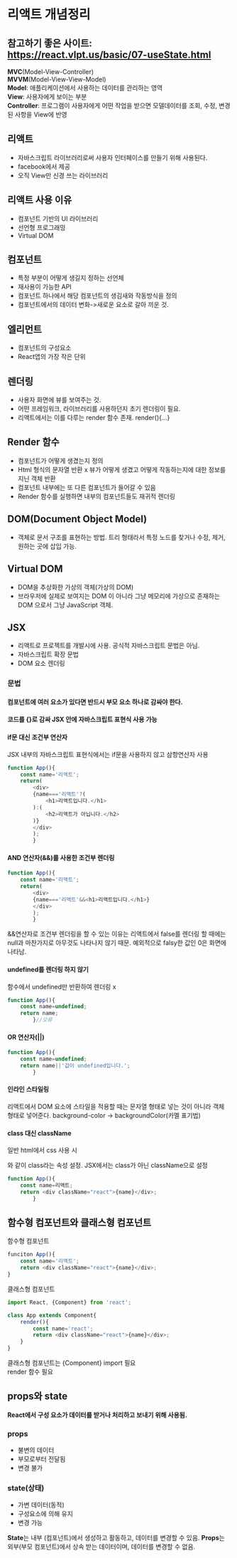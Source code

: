 # 리액트 개념정리
## 참고하기 좋은 사이트: https://react.vlpt.us/basic/07-useState.html
<strong>MVC</strong>(Model-View-Controller)  
<strong>MVVM</strong>(Model-View-View-Model)  
<strong>Model</strong>: 애플리케이션에서 사용하는 데이터를 관리하는 영역  
<strong>View</strong>: 사용자에게 보이는 부분  
<strong>Controller</strong>: 프로그램이 사용자에게 어떤 작업을 받으면 모델데이터를 조회, 수정, 변경된 사항을 View에 반영  
## 리액트
- 자바스크립트 라이브러리로써 사용자 인터페이스를 만들기 위해 사용된다.
- facebook에서 제공
- 오직 View만 신경 쓰는 라이브러리
## 리액트 사용 이유
- 컴포넌트 기반의 UI 라이브러리
- 선언형 프로그래밍
- Virtual DOM
## 컴포넌트
- 특정 부분이 어떻게 생길지 정하는 선언체
- 재사용이 가능한 API
- 컴포넌트 하나에서 해당 컴포넌트의 생김새와 작동방식을 정의
- 컴포넌트에서의 데이터 변화->새로운 요소로 갈아 끼운 것. 
## 엘리먼트
- 컴포넌트의 구성요소
- React앱의 가장 작은 단위
## 렌더링
- 사용자 화면에 뷰를 보여주는 것.
- 어떤 프레임워크, 라이브러리를 사용하던지 초기 렌더링이 필요.
- 리액트에서는 이를 다루는 render 함수 존재. render(){…}
## Render 함수
- 컴포넌트가 어떻게 생겼는지 정의  
- Html 형식의 문자열 반환 x 뷰가 어떻게 생겼고 어떻게 작동하는지에 대한 정보를 지닌 객체 반환
- 컴포넌트 내부에는 또 다른 컴포넌트가 들어갈 수 있음
- Render 함수를 실행하면 내부의 컴포넌트들도 재귀적 렌더링
## DOM(Document Object Model)
- 객체로 문서 구조를 표현하는 방법. 트리 형태라서 특정 노드를 찾거나 수정, 제거, 원하는 곳에 삽입 가능.
## Virtual DOM
- DOM을 추상화한 가상의 객체(가상의 DOM)
- 브라우저에 실제로 보여지는 DOM 이 아니라 그냥 메모리에 가상으로 존재하는 DOM 으로서 그냥 JavaScript 객체.  
## JSX
- 리액트로 프로젝트를 개발시에 사용. 공식적 자바스크립트 문법은 아님.
- 자바스크립트 확장 문법
- DOM 요소 렌더링


### 문법
#### 컴포넌트에 여러 요소가 있다면 반드시 부모 요소 하나로 감싸야 한다.
#### 코드를 {}로 감싸 JSX 안에 자바스크립트 표현식 사용 가능
#### if문 대신 조건부 연산자
JSX 내부의 자바스크립트 표현식에서는 if문을 사용하지 않고 삼항연산자 사용
```js run
function App(){
    const name='리액트';
    return(
        <div>
        {name==='리액트'?(
            <h1>리액트입니다.</h1>
        ):(
            <h2>리액트가 아닙니다.</h2>
        )}
        </div>
        );
        }
```
#### AND 연산자(&&)를 사용한 조건부 렌더링
```js run
function App(){
    const name='리액트';
    return(
        <div>
        {name==='리액트'&&<h1>리액트입니다.</h1>}
        </div>
        );
        }
```
&&연산자로 조건부 렌더링을 할 수 있는 이유는 리액트에서 false를 렌더링 할 때에는 null과 마찬가지로 아무것도 나타나지 않기 때문.
예외적으로 falsy한 값인 0은 화면에 나타남.
#### undefined를 렌더링 하지 않기
함수에서 undefined만 반환하여 렌더링 x
```js run
function App(){
    const name=undefined;
    return name;
        }//오류
```
#### OR 연산자(||)
```js run
function App(){
    const name=undefined;
    return name||'값이 undefined입니다.';
        }
```
#### 인라인 스타일링
리액트에서 DOM 요소에 스타일을 적용할 때는 문자열 형태로 넣는 것이 아니라 객체 형태로 넣어준다.
background-color -> backgroundColor(카멜 표기법)
#### class 대신 className
일반 html에서 css 사용 시 <div class="ds"></div>와 같이 class라는 속성 설정.
JSX에서는 class가 아닌 className으로 설정
```js run
function App(){
    const name=리액트;
    return <div className="react">{name}</div>;
        }
```
## 함수형 컴포넌트와 클래스형 컴포넌트
함수형 컴포넌트
```js run
funciton App(){
    const name='리액트';
    return <div className="react">{name}</div>;
}
```
클래스형 컴포넌트
```js run
import React, {Component} from 'react';

class App extends Component{
    render(){
        const name='react';
        return <div className="react">{name}</div>;
    }
}
```
클래스형 컴포넌트는 {Component} import 필요  
render 함수 필요

## props와 state
<strong>React에서 구성 요소가 데이터를 받거나 처리하고 보내기 위해 사용됨.</strong>
### props
- 불변의 데이터
- 부모로부터 전달됨
- 변경 불가
### state(상태)
- 가변 데이터(동적)
- 구성요소에 의해 유지
- 변경 가능

<strong>State</strong>는 내부 (컴포넌트)에서 생성하고 활동하고, 데이터를 변경할 수 있음.
<strong>Props</strong>는 외부(부모 컴포넌트)에서 상속 받는 데이터이며, 데이터를 변경할 수 없음.

